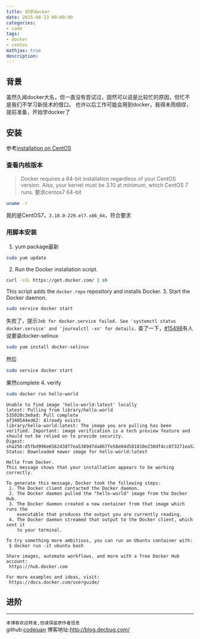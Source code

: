 ```yaml
---
title: 初学docker
date: 2015-08-23 00:00:00
categories:
- code
tags: 
- docker
- centos
mathjax: true
description: 
---
```

## 背景
虽然久闻docker大名，但一直没有尝试过，固然可以说是比较忙的原因，但忙不是我们不学习新技术的借口。
也许以后工作可能会用到docker，我得未雨绸缪，提前准备，开始学docker了

<!--more-->

## 安装
参考[installation on CentOS](http://docs.docker.com/installation/centos/)

### 查看内核版本

>Docker requires a 64-bit installation regardless of your CentOS version. Also, your kernel must be 3.10 at minimum, which CentOS 7 runs.
要求centos7 64-bit

```sh
uname -r
```
我的是CentOS7，`3.10.0-229.el7.x86_64`，符合要求

### 用脚本安装

1. yum package最新
```sh
sudo yum update
```
2. Run the Docker installation script.
```sh
curl -sSL https://get.docker.com/ | sh
```
This script adds the `docker.repo` repository and installs Docker.
3. Start the Docker daemon.
```sh
sudo service docker start
```
失败了，提示`Job for docker.service failed. See 'systemctl status docker.service' and 'journalctl -xn' for details.`
查了一下，[#15498](https://github.com/docker/docker/issues/15498)有人说要装docker-selinux
```sh
sudo yum install docker-selinux
```
然后
```sh
sudo service docker start
```
果然complete
4. verify
```sh
sudo docker run hello-world
```

```
Unable to find image 'hello-world:latest' locally
latest: Pulling from library/hello-world
535020c3e8ad: Pull complete 
af340544ed62: Already exists 
library/hello-world:latest: The image you are pulling has been verified. Important: image verification is a tech preview feature and should not be relied on to provide security.
Digest: sha256:d5fbd996e6562438f7ea5389d7da867fe58e04d581810e230df4cc073271ea52
Status: Downloaded newer image for hello-world:latest

Hello from Docker.
This message shows that your installation appears to be working correctly.

To generate this message, Docker took the following steps:
 1. The Docker client contacted the Docker daemon.
 2. The Docker daemon pulled the "hello-world" image from the Docker Hub.
 3. The Docker daemon created a new container from that image which runs the
    executable that produces the output you are currently reading.
 4. The Docker daemon streamed that output to the Docker client, which sent it
    to your terminal.

To try something more ambitious, you can run an Ubuntu container with:
 $ docker run -it ubuntu bash

Share images, automate workflows, and more with a free Docker Hub account:
 https://hub.docker.com

For more examples and ideas, visit:
 https://docs.docker.com/userguide/
```

## 进阶



------------------------------

`本博客欢迎转发,但请保留原作者信息`                                                                                                                                                                          
github:[codejuan](https://github.com/CodeJuan)
博客地址:http://blog.decbug.com/

